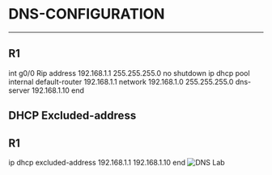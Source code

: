 # DNS-CONFIGURATION
-------------------
R1
---
int g0/0
Rip address 192.168.1.1 255.255.255.0
no shutdown 
ip dhcp pool internal
default-router 192.168.1.1
network 192.168.1.0 255.255.255.0
dns-server 192.168.1.10
end

DHCP Excluded-address
----------------------
R1
----
ip dhcp excluded-address 192.168.1.1 192.168.1.10
end
![DNS Lab](https://user-images.githubusercontent.com/106605770/178120685-ce4cb0f7-f19a-48bd-8867-42276dcae42c.PNG)
